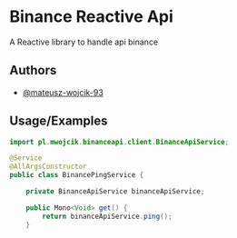 
# Binance Reactive Api

A Reactive library to handle api binance


## Authors

- [@mateusz-wojcik-93](https://www.github.com/mateusz-wojcik-93)


## Usage/Examples

```java
import pl.mwojcik.binanceapi.client.BinanceApiService;

@Service
@AllArgsConstructor
public class BinancePingService {

    private BinanceApiService binanceApiService;

    public Mono<Void> get() {
        return binanceApiService.ping();
    }
```

